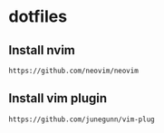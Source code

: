 # dotfiles

## Install nvim
```https://github.com/neovim/neovim```

## Install vim plugin
```https://github.com/junegunn/vim-plug```